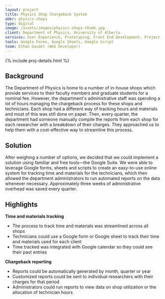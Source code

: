 ```yaml
---
layout: project
title: Physics Shop Chargeback System
abbr: physics-shops
type: digital
image: /assets/images/physics-shops-thumb.jpg
client: Department of Physics, University of Alberta
services: User Experience, Prototyping, Front End Development, Project Management
tools: Google Forms, Google Sheets, Google Script
team: Ethan Gaudet (Web Developer)
---
```

<div class="container">
  <div class="row">
    {% include proj-details.html %}
    <div class="col-sm">
      <h2>Background</h2>
      <p>The Department of Physics is home to a number of in-house shops which provide services to their faculty members and graduate students for a nominal fee. However, the department's administrative staff was spending a lot of hours managing the chargeback process for these shops and technicians. Each shop had a different way of tracking hours and materials and most of this was still done on paper. Then, every quarter, the department had someone manually compile the reports from each shop for each researcher with a breakdown of their charges. They approached us to help them with a cost-effective way to streamline this process.</p>
      <h2>Solution</h2>
      <p>After weighing a number of options, we decided that we could implement a solution using familiar and free tools&mdash;the Google Suite. We were able to leverage Google forms, sheets and scripts to create an easy-to-use online system for tracking time and materials for the technicians, which then allowed the department administrators to run automated reports on the data whenever necessary. Approximately three weeks of administrative overhead was saved every quarter.</p>
      <h2>Highlights</h2>
      <p><strong>Time and materials tracking</strong></p>
      <ul>
        <li>The process to track time and materials was streamlined across all shops</li>
        <li>Technicians could use a Google form or Google sheet to track their time and materials used for each client</li>
        <li>Time tracked was integrated with Google calendar so they could see their past entries</li>
      </ul>
      <p><strong>Chargeback reporting</strong></p>
      <ul>
        <li>Reports could be automatically generated by month, quarter or year</li>
        <li>Customized reports could be sent to individual researchers with their charges for that period</li>
        <li>Administrators could run reports to view data on shop utilization or the allocation of technician hours</li>
      </ul>
      <br />
    </div>
  </div>
  <!-- <div class="row portfolio">
    <div class="col">
      <img src="/assets/images/sci-intranet-home.jpg" style="width: 100%">
    </div>
  </div> -->
</div>

